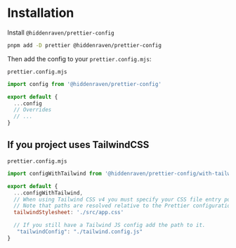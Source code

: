 # Installation

Install `@hiddenraven/prettier-config`

```sh
pnpm add -D prettier @hiddenraven/prettier-config
```

Then add the config to your `prettier.config.mjs`:

`prettier.config.mjs`

```mjs
import config from '@hiddenraven/prettier-config'

export default {
  ...config
  // Overrides
  // ...
}
```

## If you project uses TailwindCSS

`prettier.config.mjs`

```mjs
import configWithTailwind from '@hiddenraven/prettier-config/with-tailwind'

export default {
  ...configWithTailwind,
  // When using Tailwind CSS v4 you must specify your CSS file entry point, which includes your theme, custom utilities, and other Tailwind configuration options. To do this, use the tailwindStylesheet option in your Prettier configuration.
  // Note that paths are resolved relative to the Prettier configuration file.
  tailwindStylesheet: './src/app.css'

  // If you still have a Tailwind JS config add the path to it.
   "tailwindConfig": "./tailwind.config.js"
}
```
